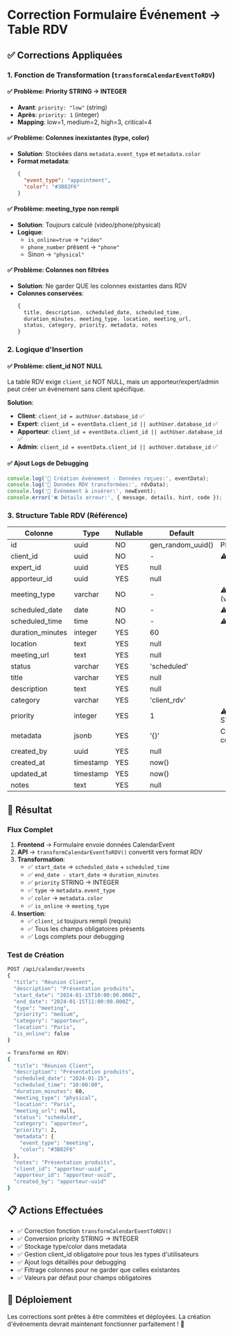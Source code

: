 # Correction Formulaire Événement → Table RDV

## ✅ Corrections Appliquées

### 1. **Fonction de Transformation** (`transformCalendarEventToRDV`)

#### ✅ Problème: Priority STRING → INTEGER
- **Avant**: `priority: "low"` (string)
- **Après**: `priority: 1` (integer)
- **Mapping**: low=1, medium=2, high=3, critical=4

#### ✅ Problème: Colonnes inexistantes (type, color)
- **Solution**: Stockées dans `metadata.event_type` et `metadata.color`
- **Format metadata**: 
  ```json
  {
    "event_type": "appointment",
    "color": "#3B82F6"
  }
  ```

#### ✅ Problème: meeting_type non rempli
- **Solution**: Toujours calculé (video/phone/physical)
- **Logique**: 
  - `is_online=true` → `"video"`
  - `phone_number` présent → `"phone"`
  - Sinon → `"physical"`

#### ✅ Problème: Colonnes non filtrées
- **Solution**: Ne garder QUE les colonnes existantes dans RDV
- **Colonnes conservées**:
  ```typescript
  {
    title, description, scheduled_date, scheduled_time,
    duration_minutes, meeting_type, location, meeting_url,
    status, category, priority, metadata, notes
  }
  ```

### 2. **Logique d'Insertion**

#### ✅ Problème: client_id NOT NULL
La table RDV exige `client_id` NOT NULL, mais un apporteur/expert/admin peut créer un événement sans client spécifique.

**Solution**:
- **Client**: `client_id = authUser.database_id` ✅
- **Expert**: `client_id = eventData.client_id || authUser.database_id` ✅
- **Apporteur**: `client_id = eventData.client_id || authUser.database_id` ✅
- **Admin**: `client_id = eventData.client_id || authUser.database_id` ✅

#### ✅ Ajout Logs de Debugging
```typescript
console.log('📝 Création événement - Données reçues:', eventData);
console.log('📝 Données RDV transformées:', rdvData);
console.log('📝 Événement à insérer:', newEvent);
console.error('❌ Détails erreur:', { message, details, hint, code });
```

### 3. **Structure Table RDV (Référence)**

| Colonne           | Type      | Nullable | Default            | Notes                          |
|-------------------|-----------|----------|--------------------|--------------------------------|
| id                | uuid      | NO       | gen_random_uuid()  | PK                             |
| client_id         | uuid      | NO       | -                  | ⚠️ OBLIGATOIRE                 |
| expert_id         | uuid      | YES      | null               |                                |
| apporteur_id      | uuid      | YES      | null               |                                |
| meeting_type      | varchar   | NO       | -                  | ⚠️ OBLIGATOIRE (video/phone/physical) |
| scheduled_date    | date      | NO       | -                  | ⚠️ OBLIGATOIRE                 |
| scheduled_time    | time      | NO       | -                  | ⚠️ OBLIGATOIRE                 |
| duration_minutes  | integer   | YES      | 60                 |                                |
| location          | text      | YES      | null               |                                |
| meeting_url       | text      | YES      | null               |                                |
| status            | varchar   | YES      | 'scheduled'        |                                |
| title             | varchar   | YES      | null               |                                |
| description       | text      | YES      | null               |                                |
| category          | varchar   | YES      | 'client_rdv'       |                                |
| priority          | integer   | YES      | 1                  | ⚠️ INTEGER pas STRING          |
| metadata          | jsonb     | YES      | '{}'               | Contient event_type et color   |
| created_by        | uuid      | YES      | null               |                                |
| created_at        | timestamp | YES      | now()              |                                |
| updated_at        | timestamp | YES      | now()              |                                |
| notes             | text      | YES      | null               |                                |

## 🎯 Résultat

### Flux Complet
1. **Frontend** → Formulaire envoie données CalendarEvent
2. **API** → `transformCalendarEventToRDV()` convertit vers format RDV
3. **Transformation**:
   - ✅ `start_date` → `scheduled_date` + `scheduled_time`
   - ✅ `end_date - start_date` → `duration_minutes`
   - ✅ `priority` STRING → INTEGER
   - ✅ `type` → `metadata.event_type`
   - ✅ `color` → `metadata.color`
   - ✅ `is_online` → `meeting_type`
4. **Insertion**:
   - ✅ `client_id` toujours rempli (requis)
   - ✅ Tous les champs obligatoires présents
   - ✅ Logs complets pour debugging

### Test de Création
```bash
POST /api/calendar/events
{
  "title": "Réunion Client",
  "description": "Présentation produits",
  "start_date": "2024-01-15T10:00:00.000Z",
  "end_date": "2024-01-15T11:00:00.000Z",
  "type": "meeting",
  "priority": "medium",
  "category": "apporteur",
  "location": "Paris",
  "is_online": false
}

→ Transformé en RDV:
{
  "title": "Réunion Client",
  "description": "Présentation produits",
  "scheduled_date": "2024-01-15",
  "scheduled_time": "10:00:00",
  "duration_minutes": 60,
  "meeting_type": "physical",
  "location": "Paris",
  "meeting_url": null,
  "status": "scheduled",
  "category": "apporteur",
  "priority": 2,
  "metadata": {
    "event_type": "meeting",
    "color": "#3B82F6"
  },
  "notes": "Présentation produits",
  "client_id": "apporteur-uuid",
  "apporteur_id": "apporteur-uuid",
  "created_by": "apporteur-uuid"
}
```

## 📋 Actions Effectuées

- ✅ Correction fonction `transformCalendarEventToRDV()`
- ✅ Conversion priority STRING → INTEGER
- ✅ Stockage type/color dans metadata
- ✅ Gestion client_id obligatoire pour tous les types d'utilisateurs
- ✅ Ajout logs détaillés pour debugging
- ✅ Filtrage colonnes pour ne garder que celles existantes
- ✅ Valeurs par défaut pour champs obligatoires

## 🚀 Déploiement

Les corrections sont prêtes à être commitées et déployées.
La création d'événements devrait maintenant fonctionner parfaitement ! 🎉

